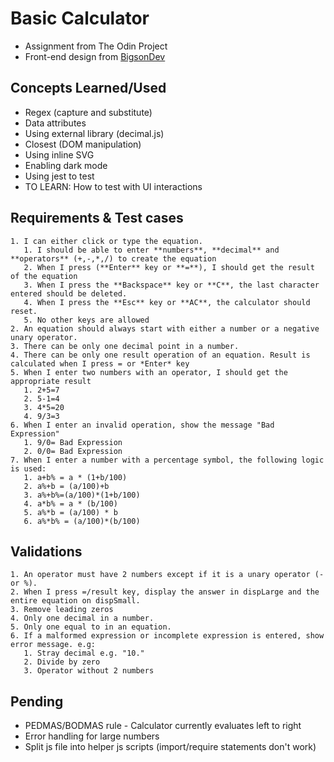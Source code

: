 # Basic Calculator
- Assignment from The Odin Project
- Front-end design from [BigsonDev](https://bigsondev.com/projects/calculator-app-project/)


## Concepts Learned/Used
- Regex (capture and substitute)
- Data attributes
- Using external library (decimal.js)
- Closest (DOM manipulation)
- Using inline SVG
- Enabling dark mode
- Using jest to test
- TO LEARN: How to test with UI interactions


## Requirements & Test cases
    1. I can either click or type the equation.
       1. I should be able to enter **numbers**, **decimal** and **operators** (+,-,*,/) to create the equation
       2. When I press (**Enter** key or **=**), I should get the result of the equation
       3. When I press the **Backspace** key or **C**, the last character entered should be deleted.
       4. When I press the **Esc** key or **AC**, the calculator should reset.
       5. No other keys are allowed
    2. An equation should always start with either a number or a negative unary operator.
    3. There can be only one decimal point in a number.
    4. There can be only one result operation of an equation. Result is calculated when I press = or *Enter* key
    5. When I enter two numbers with an operator, I should get the appropriate result
       1. 2+5=7
       2. 5-1=4
       3. 4*5=20
       4. 9/3=3
    6. When I enter an invalid operation, show the message "Bad Expression"
       1. 9/0= Bad Expression
       2. 0/0= Bad Expression
    7. When I enter a number with a percentage symbol, the following logic is used:
       1. a+b% = a * (1+b/100)
       2. a%+b = (a/100)+b
       3. a%+b%=(a/100)*(1+b/100)
       4. a*b% = a * (b/100)
       5. a%*b = (a/100) * b
       6. a%*b% = (a/100)*(b/100)


## Validations
    1. An operator must have 2 numbers except if it is a unary operator (- or %).
    2. When I press =/result key, display the answer in dispLarge and the entire equation on dispSmall.
    3. Remove leading zeros
    4. Only one decimal in a number.
    5. Only one equal to in an equation.
    6. If a malformed expression or incomplete expression is entered, show error message. e.g:
       1. Stray decimal e.g. "10."
       2. Divide by zero
       3. Operator without 2 numbers


## Pending
- PEDMAS/BODMAS rule - Calculator currently evaluates left to right
- Error handling for large numbers
- Split js file into helper js scripts (import/require statements don't work)
